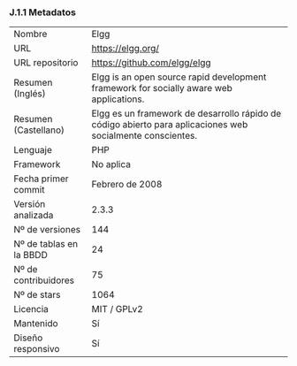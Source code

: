 ### J.1.1 Metadatos

<table>
  <tr>
    <td>Nombre</td>
    <td>Elgg</td>
  </tr>
  <tr>
    <td>URL</td>
    <td><a href="https://elgg.org/">https://elgg.org/</a> </td>
  </tr>
  <tr>
    <td>URL repositorio</td>
    <td><a href="https://github.com/elgg/elgg">https://github.com/elgg/elgg</a> </td>
  </tr>
  <tr>
    <td>Resumen (Inglés)</td>
    <td>Elgg is an open source rapid development framework for socially aware web applications.</td>
  </tr>
  <tr>
    <td>Resumen (Castellano)</td>
    <td>Elgg es un framework de desarrollo rápido de código abierto para aplicaciones web socialmente conscientes.</td>
  </tr>
  <tr>
    <td>Lenguaje</td>
    <td>PHP</td>
  </tr>
  <tr>
    <td>Framework</td>
    <td>No aplica</td>
  </tr>
  <tr>
    <td>Fecha primer commit</td>
    <td>Febrero de 2008</td>
  </tr>
  <tr>
    <td>Versión analizada </td>
    <td>2.3.3</td>
  </tr>
  <tr>
    <td>Nº de versiones</td>
    <td>144</td>
  </tr>
  <tr>
    <td>Nº de tablas en la BBDD</td>
    <td>24</td>
  </tr>
  <tr>
    <td>Nº de contribuidores</td>
    <td>75</td>
  </tr>
  <tr>
    <td>Nº de stars</td>
    <td>1064</td>
  </tr>
  <tr>
    <td>Licencia</td>
    <td> MIT / GPLv2</td>
  </tr>
  <tr>
    <td>Mantenido</td>
    <td>Sí</td>
  </tr>
  <tr>
    <td>Diseño responsivo</td>
    <td>Sí</td>
  </tr>
</table>


 


